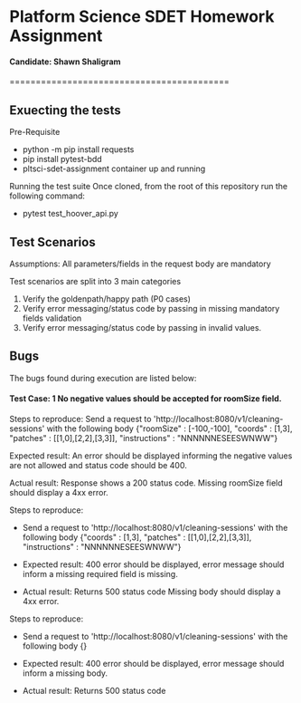 # Platform Science SDET Homework Assignment

#### Candidate: Shawn Shaligram 
==========================================

## Exuecting the tests
Pre-Requisite
- python -m pip install requests
- pip install pytest-bdd
- pltsci-sdet-assignment container up and running

Running the test suite
Once cloned, from the root of this repository run the following command:
- pytest test_hoover_api.py

## Test Scenarios

Assumptions: All parameters/fields in the request body are mandatory

Test scenarios are split into 3 main categories
1. Verify the goldenpath/happy path (P0 cases)
2. Verify error messaging/status code by passing in missing mandatory fields validation
3. Verify error messaging/status code by passing in invalid values.

## Bugs
The bugs found during execution are listed below:

#### Test Case: 1 No negative values should be accepted for roomSize field.

Steps to reproduce:
Send a request to 'http://localhost:8080/v1/cleaning-sessions' with the following body
{"roomSize" : [-100,-100], "coords" : [1,3], "patches" : [[1,0],[2,2],[3,3]], "instructions" : "NNNNNNESEESWNWW"}

Expected result:
An error should be displayed informing the negative values are not allowed and status code should be 400.

Actual result:
Response shows a 200 status code.
Missing roomSize field should display a 4xx error.

Steps to reproduce:
- Send a request to 'http://localhost:8080/v1/cleaning-sessions' with the following body
{"coords" : [1,3], "patches" : [[1,0],[2,2],[3,3]], "instructions" : "NNNNNNESEESWNWW"}

- Expected result:
400 error should be displayed, error message should inform a missing required field is missing.

- Actual result:
Returns 500 status code 
Missing body should display a 4xx error.

Steps to reproduce:
- Send a request to 'http://localhost:8080/v1/cleaning-sessions' with the following body
{}

- Expected result:
400 error should be displayed, error message should inform a missing body.

- Actual result:
Returns 500 status code 
